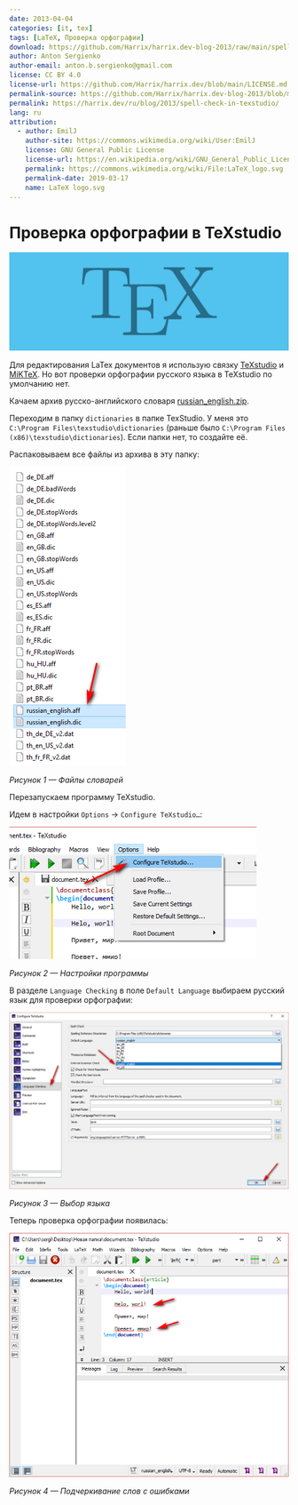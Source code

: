 ```yaml
---
date: 2013-04-04
categories: [it, tex]
tags: [LaTeX, Проверка орфографии]
download: https://github.com/Harrix/harrix.dev-blog-2013/raw/main/spell-check-in-texstudio/files/russian_english.zip
author: Anton Sergienko
author-email: anton.b.sergienko@gmail.com
license: CC BY 4.0
license-url: https://github.com/Harrix/harrix.dev/blob/main/LICENSE.md
permalink-source: https://github.com/Harrix/harrix.dev-blog-2013/blob/main/spell-check-in-texstudio/spell-check-in-texstudio.md
permalink: https://harrix.dev/ru/blog/2013/spell-check-in-texstudio/
lang: ru
attribution:
  - author: EmilJ
    author-site: https://commons.wikimedia.org/wiki/User:EmilJ
    license: GNU General Public License
    license-url: https://en.wikipedia.org/wiki/GNU_General_Public_License
    permalink: https://commons.wikimedia.org/wiki/File:LaTeX_logo.svg
    permalink-date: 2019-03-17
    name: LaTeX logo.svg
---
```


# Проверка орфографии в TeXstudio

![Featured image](featured-image.svg)

Для редактирования LaTex документов я использую связку [TeXstudio](https://www.texstudio.org/) и [MiKTeX](https://miktex.org/). Но вот проверки орфографии русского языка в TeXstudio по умолчанию нет.

Качаем архив русско-английского словаря [russian_english.zip](files/russian_english.zip).

Переходим в папку `dictionaries` в папке TexStudio. У меня это `C:\Program Files\texstudio\dictionaries` (раньше было `C:\Program Files (x86)\texstudio\dictionaries`). Если папки нет, то создайте её.

Распаковываем все файлы из архива в эту папку:

![Файлы словарей](img/dictionaries.png)

_Рисунок 1 — Файлы словарей_

Перезапускаем программу TeXstudio.

Идем в настройки `Options` → `Configure TeXstudio…`:

![Настройки программы](img/options.png)

_Рисунок 2 — Настройки программы_

В разделе `Language Checking` в поле `Default Language` выбираем русский язык для проверки орфографии:

![Выбор языка](img/language-checking.png)

_Рисунок 3 — Выбор языка_

Теперь проверка орфографии появилась:

![Подчеркивание слов с ошибками](img/result.png)

_Рисунок 4 — Подчеркивание слов с ошибками_
